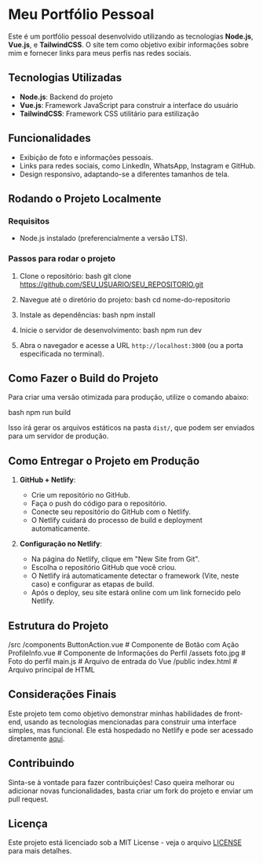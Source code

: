 # Meu Portfólio Pessoal

Este é um portfólio pessoal desenvolvido utilizando as tecnologias **Node.js**, **Vue.js**, e **TailwindCSS**. O site tem como objetivo exibir informações sobre mim e fornecer links para meus perfis nas redes sociais.

## Tecnologias Utilizadas

- **Node.js**: Backend do projeto
- **Vue.js**: Framework JavaScript para construir a interface do usuário
- **TailwindCSS**: Framework CSS utilitário para estilização

## Funcionalidades

- Exibição de foto e informações pessoais.
- Links para redes sociais, como LinkedIn, WhatsApp, Instagram e GitHub.
- Design responsivo, adaptando-se a diferentes tamanhos de tela.

## Rodando o Projeto Localmente

### Requisitos

- Node.js instalado (preferencialmente a versão LTS).

### Passos para rodar o projeto

1. Clone o repositório:
   bash
   git clone https://github.com/SEU_USUARIO/SEU_REPOSITORIO.git
   

2. Navegue até o diretório do projeto:
   bash
   cd nome-do-repositorio
   

3. Instale as dependências:
   bash
   npm install
   

4. Inicie o servidor de desenvolvimento:
   bash
   npm run dev
   

5. Abra o navegador e acesse a URL `http://localhost:3000` (ou a porta especificada no terminal).

## Como Fazer o Build do Projeto

Para criar uma versão otimizada para produção, utilize o comando abaixo:

bash
npm run build


Isso irá gerar os arquivos estáticos na pasta `dist/`, que podem ser enviados para um servidor de produção.

## Como Entregar o Projeto em Produção

1. **GitHub + Netlify**:
   - Crie um repositório no GitHub.
   - Faça o push do código para o repositório.
   - Conecte seu repositório do GitHub com o Netlify.
   - O Netlify cuidará do processo de build e deployment automaticamente.

2. **Configuração no Netlify**:
   - Na página do Netlify, clique em "New Site from Git".
   - Escolha o repositório GitHub que você criou.
   - O Netlify irá automaticamente detectar o framework (Vite, neste caso) e configurar as etapas de build.
   - Após o deploy, seu site estará online com um link fornecido pelo Netlify.

## Estrutura do Projeto


/src
  /components
    ButtonAction.vue          # Componente de Botão com Ação
    ProfileInfo.vue           # Componente de Informações do Perfil
  /assets
    foto.jpg                  # Foto do perfil
  main.js                     # Arquivo de entrada do Vue
/public
  index.html                  # Arquivo principal de HTML


## Considerações Finais

Este projeto tem como objetivo demonstrar minhas habilidades de front-end, usando as tecnologias mencionadas para construir uma interface simples, mas funcional. Ele está hospedado no Netlify e pode ser acessado diretamente [aqui](https://rm-357059-front-end-engineering.netlify.app/).

## Contribuindo

Sinta-se à vontade para fazer contribuições! Caso queira melhorar ou adicionar novas funcionalidades, basta criar um fork do projeto e enviar um pull request.

## Licença

Este projeto está licenciado sob a MIT License - veja o arquivo [LICENSE](LICENSE) para mais detalhes.